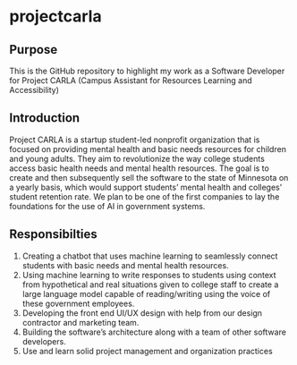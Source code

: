 # projectcarla

## Purpose
This is the GitHub repository to highlight my work as a Software Developer for Project CARLA 
(Campus Assistant for Resources Learning and Accessibility)

## Introduction
Project CARLA is a startup student-led nonprofit organization that is focused on providing mental health and basic needs resources for children and young adults. They aim to revolutionize the way college students access basic health needs and mental health resources. The goal is to create and then subsequently sell the software to the state of Minnesota on a yearly basis, which would support students’ mental health and colleges’ student retention rate. We plan to be one of the first companies to lay the foundations for the use of AI in government systems.

## Responsibilties
1. Creating a chatbot that uses machine learning to seamlessly connect students with basic needs and mental health resources.
2. Using machine learning to write responses to students using context from hypothetical and real situations given to college staff to    create a large language model capable of reading/writing using the voice of these government employees.
3. Developing the front end UI/UX design with help from our design contractor and marketing team.
4. Building the software’s architecture along with a team of other software developers.
5. Use and learn solid project management and organization practices
